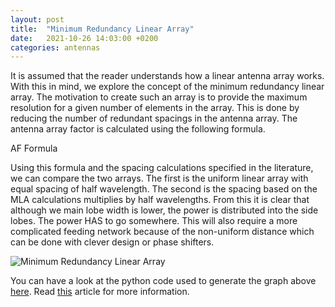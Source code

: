 ```yaml
---
layout: post
title:  "Minimum Redundancy Linear Array"
date:   2021-10-26 14:03:00 +0200
categories: antennas
---
```


It is assumed that the reader understands how a linear antenna array works. With this in mind, we explore the concept of the minimum redundancy linear array. The motivation to create such an array is to provide the maximum resolution for a given number of elements in the array. This is done by reducing the number of redundant spacings in the antenna array. The antenna array factor is calculated using the following formula.

AF Formula

Using this formula and the spacing calculations specified in the literature, we can compare the two arrays. The first is the uniform linear array with equal spacing of half wavelength. The second is the spacing based on the MLA calculations multiplies by half wavelengths. From this it is clear that although we main lobe width is lower, the power is distributed into the side lobes. The power HAS to go somewhere. This will also require a more complicated feeding network because of the non-uniform distance which can be done with clever design or phase shifters.

<img src="{{site.url}}/assets/images/ml_array.png" alt="Minimum Redundancy Linear Array">

You can have a look at the python code used to generate the graph above [here](https://github.com/MrKaranJ/MrKaranJ.github.io/blob/gh-pages/_code/mla.py). Read [this](https://ieeexplore.ieee.org/document/1139138) article for more information.